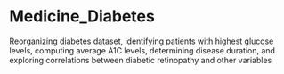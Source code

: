 # Medicine_Diabetes
Reorganizing diabetes dataset, identifying patients with highest glucose levels, computing average A1C levels, determining disease duration, and exploring correlations between diabetic retinopathy and other variables
